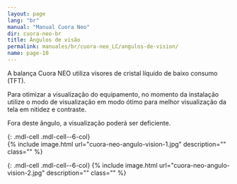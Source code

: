 ```yaml
---
layout: page
lang: "br"
manual: "Manual Cuora Neo"
dir: cuora-neo-br
title: Ângulos de visão
permalink: manuales/br/cuora-neo_LC/angulos-de-vision/
name: page-10
---
```

A balança Cuora NEO utiliza visores de cristal líquido de baixo consumo (TFT).

Para otimizar a visualização do equipamento, no momento da instalação utilize o modo de visualização em modo ótimo para melhor visualização da tela em nitidez e contraste.

Fora deste ângulo, a visualização poderá ser deficiente.

{: .mdl-cell .mdl-cell--6-col}  
{% include image.html url="cuora-neo-angulo-vision-1.jpg" description="" class="" %}

{: .mdl-cell .mdl-cell--6-col}
{% include image.html url="cuora-neo-angulo-vision-2.jpg" description="" class="" %}
